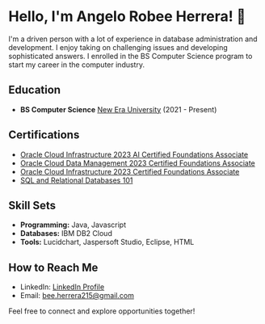 # Hello, I'm Angelo Robee Herrera! 👋

I'm a driven person with a lot of experience in database administration and development. I enjoy taking on challenging issues and developing sophisticated answers. I enrolled in the BS Computer Science program to start my career in the computer industry.

## Education

- **BS Computer Science**
  [New Era University](https://www.neu.edu.ph/)
  (2021 - Present)

## Certifications

- [Oracle Cloud Infrastructure 2023 AI Certified Foundations Associate](https://catalog-education.oracle.com/pls/certview/sharebadge?id=302B9A452A49AB90F1923D8231F6EE84F689FE670AA1020815C28F5728D8F4C0)
- [Oracle Cloud Data Management 2023 Certified Foundations Associate](https://catalog-education.oracle.com/pls/certview/sharebadge?id=F0A5BC3670D2A460862BFCFFB1B36222C9132844CBB577225903C1118C8A0EFD)
- [Oracle Cloud Infrastructure 2023 Certified Foundations Associate](https://catalog-education.oracle.com/pls/certview/sharebadge?id=EF3192B80632B0BBF1C2677850224D2F767BDED0EEE62BB47FA016B1FEC9E038&fbclid=IwAR2BLmWT2ifBqqTYRq56DNH6PR6Vou6QOeso0pJx7MzYJ_3MkgYl8F-iNkQ)
- [SQL and Relational Databases 101](https://courses.cognitiveclass.ai/certificates/d5d493a8bc674ec593233639fcf31a34)

## Skill Sets

- **Programming:** Java, Javascript
- **Databases:** IBM DB2 Cloud
- **Tools:** Lucidchart, Jaspersoft Studio, Eclipse, HTML

## How to Reach Me

- LinkedIn: [LinkedIn Profile](LinkedIn_Profile_Link)
- Email: [bee.herrera215@gmail.com](mailto:bee.herrera215@gmail.com)

Feel free to connect and explore opportunities together!
